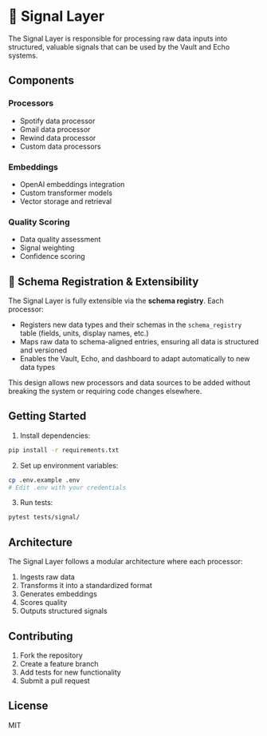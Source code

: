 # 🎯 Signal Layer

The Signal Layer is responsible for processing raw data inputs into structured, valuable signals that can be used by the Vault and Echo systems.

## Components

### Processors
- Spotify data processor
- Gmail data processor
- Rewind data processor
- Custom data processors

### Embeddings
- OpenAI embeddings integration
- Custom transformer models
- Vector storage and retrieval

### Quality Scoring
- Data quality assessment
- Signal weighting
- Confidence scoring

## 🧩 Schema Registration & Extensibility

The Signal Layer is fully extensible via the **schema registry**. Each processor:
- Registers new data types and their schemas in the `schema_registry` table (fields, units, display names, etc.)
- Maps raw data to schema-aligned entries, ensuring all data is structured and versioned
- Enables the Vault, Echo, and dashboard to adapt automatically to new data types

This design allows new processors and data sources to be added without breaking the system or requiring code changes elsewhere.

## Getting Started

1. Install dependencies:
```bash
pip install -r requirements.txt
```

2. Set up environment variables:
```bash
cp .env.example .env
# Edit .env with your credentials
```

3. Run tests:
```bash
pytest tests/signal/
```

## Architecture

The Signal Layer follows a modular architecture where each processor:
1. Ingests raw data
2. Transforms it into a standardized format
3. Generates embeddings
4. Scores quality
5. Outputs structured signals

## Contributing

1. Fork the repository
2. Create a feature branch
3. Add tests for new functionality
4. Submit a pull request

## License

MIT
